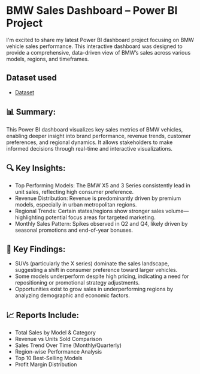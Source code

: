 # BMW Sales Dashboard – Power BI Project
I'm excited to share my latest Power BI dashboard project focusing on BMW vehicle sales performance. This interactive dashboard was designed to provide a comprehensive, data-driven view of BMW’s sales across various models, regions, and timeframes.

## Dataset used
- <a href="https://github.com/arsh-sandhu-1/Car-sales-performance/commit/e4d5cfa14001d53098b0e8024df624e1e76cc1f4">Dataset</a>

## 📊 Summary:
This Power BI dashboard visualizes key sales metrics of BMW vehicles, enabling deeper insight into brand performance, revenue trends, customer preferences, and regional dynamics. It allows stakeholders to make informed decisions through real-time and interactive visualizations.

## 🔍 Key Insights:
- Top Performing Models: The BMW X5 and 3 Series consistently lead in unit sales, reflecting high consumer preference.
- Revenue Distribution: Revenue is predominantly driven by premium models, especially in urban metropolitan regions.
- Regional Trends: Certain states/regions show stronger sales volume—highlighting potential focus areas for targeted marketing.
-	Monthly Sales Pattern: Spikes observed in Q2 and Q4, likely driven by seasonal promotions and end-of-year bonuses.

## 📌 Key Findings:
- SUVs (particularly the X series) dominate the sales landscape, suggesting a shift in consumer preference toward larger vehicles.
- Some models underperform despite high pricing, indicating a need for repositioning or promotional strategy adjustments.
-	Opportunities exist to grow sales in underperforming regions by analyzing demographic and economic factors.

## 📈 Reports Include:
-	Total Sales by Model & Category
-	Revenue vs Units Sold Comparison
-	Sales Trend Over Time (Monthly/Quarterly)
-	Region-wise Performance Analysis
-	Top 10 Best-Selling Models
-	Profit Margin Distribution
